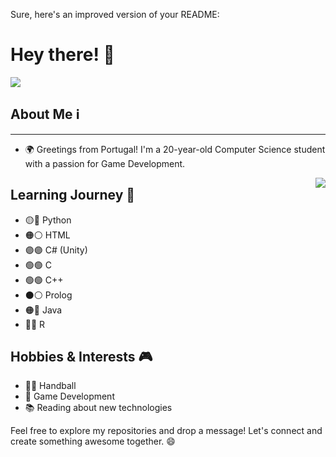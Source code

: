 Sure, here's an improved version of your README:

# Hey there! 👋
  <img src="https://github.com/Xx-Ashutosh-xX/Xx-Ashutosh-xX/blob/master/assets/208593.gif?raw=true"/>

## About Me ℹ️
--------------------------------------------------------------
- 🌍 Greetings from Portugal! I'm a 20-year-old Computer Science student with a passion for Game Development.
<img align = "right" src= "https://c.tenor.com/0MDPQCOby_UAAAAC/atsushi-murasakibara-murasakibara.gif"/>

<h2 style="border-bottom: none;">Learning Journey 🚀</h2>

* 🟡🔵 Python
* 🟠⚪️ HTML
* 🟣🟣 C# (Unity)
* 🟢🟢 C
* 🟢🟢 C++
* ⚫️⚪️ Prolog
* 🟠🔵 Java
* 🔵🔵 R

<h2 style="border-bottom: none;">Hobbies & Interests 🎮</h2>

* 🤾‍♂️ Handball
* 👾 Game Development
* 📚 Reading about new technologies

Feel free to explore my repositories and drop a message! Let's connect and create something awesome together. 😄

<!--
**diogomsmiranda/diogomsmiranda** is a ✨ _special_ ✨ repository because its `README.md` (this file) appears on your GitHub profile.

Here are some ideas to get you started:

- 🔭 I’m currently working on ...
- 🌱 I’m currently learning ...
- 👯 I’m looking to collaborate on ...
- 🤔 I’m looking for help with ...
- 💬 Ask me about ...
- 📫 How to reach me: ...
- 😄 Pronouns: ...
- ⚡ Fun fact: ...
-->
